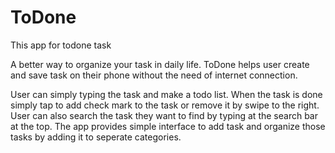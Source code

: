 # ToDone
This app for todone task

A better way to organize your task in daily life. ToDone helps user create and save task on their phone without the need of internet connection.

User can simply typing the task and make a todo list. When the task is done simply tap to add check mark to the task or remove it by swipe to the right. User can also search the task they want to find by typing at the search bar at the top. The app provides simple interface to add task and organize those tasks by adding it to seperate categories.
